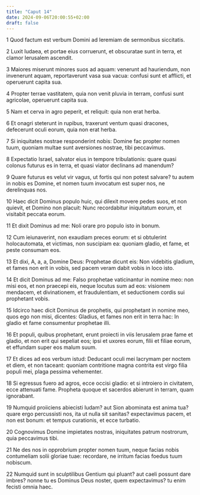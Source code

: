 ```yaml
---
title: "Caput 14"
date: 2024-09-06T20:00:55+02:00
draft: false
---
```



1 Quod factum est verbum Domini ad Ieremiam de sermonibus siccitatis.

2 Luxit Iudaea, et portae eius corruerunt, et obscuratae sunt in terra, et clamor Ierusalem ascendit.

3 Maiores miserunt minores suos ad aquam: venerunt ad hauriendum, non invenerunt aquam, reportaverunt vasa sua vacua: confusi sunt et afflicti, et operuerunt capita sua.

4 Propter terrae vastitatem, quia non venit pluvia in terram, confusi sunt agricolae, operuerunt capita sua.

5 Nam et cerva in agro peperit, et reliquit: quia non erat herba.

6 Et onagri steterunt in rupibus, traxerunt ventum quasi dracones, defecerunt oculi eorum, quia non erat herba.

7 Si iniquitates nostrae responderint nobis: Domine fac propter nomen tuum, quoniam multae sunt aversiones nostrae, tibi peccavimus.

8 Expectatio Israel, salvator eius in tempore tribulationis: quare quasi colonus futurus es in terra, et quasi viator declinans ad manendum?

9 Quare futurus es velut vir vagus, ut fortis qui non potest salvare? tu autem in nobis es Domine, et nomen tuum invocatum est super nos, ne derelinquas nos.

10 Haec dicit Dominus populo huic, qui dilexit movere pedes suos, et non quievit, et Domino non placuit: Nunc recordabitur iniquitatum eorum, et visitabit peccata eorum.

11 Et dixit Dominus ad me: Noli orare pro populo isto in bonum.

12 Cum ieiunaverint, non exaudiam preces eorum: et si obtulerint holocautomata, et victimas, non suscipiam ea: quoniam gladio, et fame, et peste consumam eos.

13 Et dixi, A, a, a, Domine Deus: Prophetae dicunt eis: Non videbitis gladium, et fames non erit in vobis, sed pacem veram dabit vobis in loco isto.

14 Et dicit Dominus ad me: Falso prophetae vaticinantur in nomine meo: non misi eos, et non praecepi eis, neque locutus sum ad eos: visionem mendacem, et divinationem, et fraudulentiam, et seductionem cordis sui prophetant vobis.

15 Idcirco haec dicit Dominus de prophetis, qui prophetant in nomine meo, quos ego non misi, dicentes: Gladius, et fames non erit in terra hac: In gladio et fame consumentur prophetae illi.

16 Et populi, quibus prophetant, erunt proiecti in viis Ierusalem prae fame et gladio, et non erit qui sepeliat eos; ipsi et uxores eorum, filii et filiae eorum, et effundam super eos malum suum.

17 Et dices ad eos verbum istud: Deducant oculi mei lacrymam per noctem et diem, et non taceant: quoniam contritione magna contrita est virgo filia populi mei, plaga pessima vehementer.

18 Si egressus fuero ad agros, ecce occisi gladio: et si introiero in civitatem, ecce attenuati fame. Propheta quoque et sacerdos abierunt in terram, quam ignorabant.

19 Numquid proiiciens abiecisti Iudam? aut Sion abominata est anima tua? quare ergo percussisti nos, ita ut nulla sit sanitas? expectavimus pacem, et non est bonum: et tempus curationis, et ecce turbatio.

20 Cognovimus Domine impietates nostras, iniquitates patrum nostrorum, quia peccavimus tibi.

21 Ne des nos in opprobrium propter nomen tuum, neque facias nobis contumeliam solii gloriae tuae: recordare, ne irritum facias foedus tuum nobiscum.

22 Numquid sunt in sculptilibus Gentium qui pluant? aut caeli possunt dare imbres? nonne tu es Dominus Deus noster, quem expectavimus? tu enim fecisti omnia haec.

